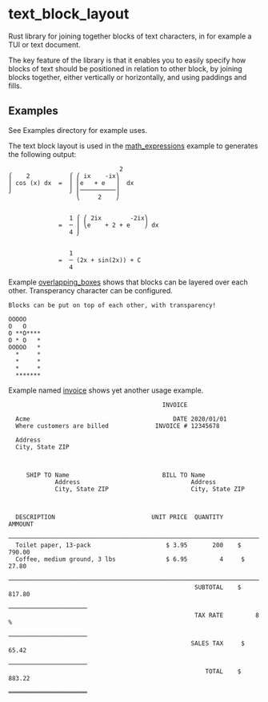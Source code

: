 # text_block_layout

Rust library for joining together blocks of text characters, in for example a
TUI or text document.

The key feature of the library is that it enables you to easily specify how
blocks of text should be positioned in relation to other block, by joining
blocks together, either vertically or horizontally, and using paddings and
fills.

## Examples

See Examples directory for example uses.

The text block layout is used in the
[math_expressions](examples/math_expressions.rs) example to generates the
following output:

```text
                               2
⌠    2           ⌠ ⎛ ix    -ix⎞
⎮ cos (x) dx  =  ⎮ ⎜e   + e   ⎟  dx
⌡                ⌡ ⎜──────────⎟
                   ⎝     2    ⎠


                 1 ⌠ ⎛ 2ix        -2ix⎞
              =  ─ ⎮ ⎝e    + 2 + e    ⎠ dx
                 4 ⌡


                 1
              =  ─ (2x + sin(2x)) + C
                 4
```

Example [overlapping_boxes](examples/overlapping_boxes.rs) shows that blocks can
be layered over each other. Transperancy character can be configured.

```text
Blocks can be put on top of each other, with transparency!

OOOOO
O   O
O **O****
O * O   *
OOOOO   *
  *     *
  *     *
  *     *
  *******
```

Example named [invoice](examples/invoice.rs) shows yet another usage example.

```text
                                           INVOICE

  Acme                                        DATE 2020/01/01
  Where customers are billed             INVOICE # 12345678

  Address
  City, State ZIP



     SHIP TO Name                          BILL TO Name
             Address                               Address
             City, State ZIP                       City, State ZIP



  DESCRIPTION                           UNIT PRICE  QUANTITY     AMMOUNT
  ──────────────────────────────────────────────────────────────────────
  Toilet paper, 13-pack                     $ 3.95       200    $ 790.00
  Coffee, medium ground, 3 lbs              $ 6.95         4     $ 27.80
  ──────────────────────────────────────────────────────────────────────
                                                    SUBTOTAL    $ 817.80
                                                  ──────────────────────
                                                    TAX RATE         8 %
                                                  ──────────────────────
                                                   SALES TAX     $ 65.42
                                                  ──────────────────────
                                                       TOTAL    $ 883.22
                                                  ══════════════════════
```

